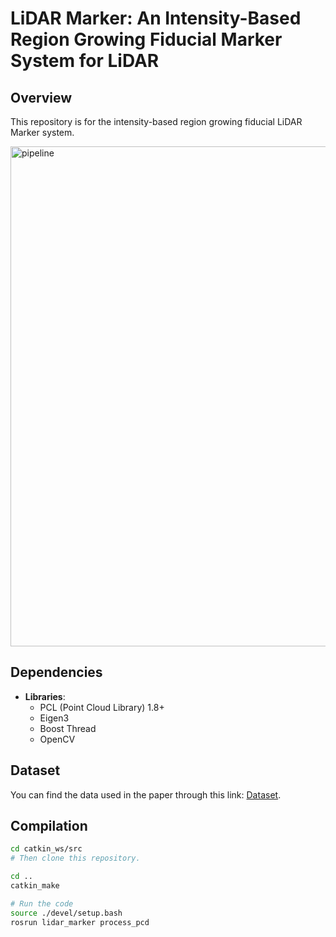 # LiDAR Marker: An Intensity-Based Region Growing Fiducial Marker System for LiDAR

## Overview
This repository is for the intensity-based region growing fiducial LiDAR Marker system.

<img src="lidar_marker_node/images/pipeline.png" width = "820" height = "800" alt="pipeline" align=center />

## Dependencies
- **Libraries**:
  - PCL (Point Cloud Library) 1.8+
  - Eigen3
  - Boost Thread
  - OpenCV

## Dataset
You can find the data used in the paper through this link: [Dataset](https://1drv.ms/f/c/ec46e108ef532789/EsdJFNEZ5dlJk7F3alWmph8Bl6WV5qc_wg0h53TBq-ctHw?e=lg9rL5).

## Compilation
```bash
cd catkin_ws/src
# Then clone this repository.

cd ..
catkin_make

# Run the code
source ./devel/setup.bash
rosrun lidar_marker process_pcd
```
